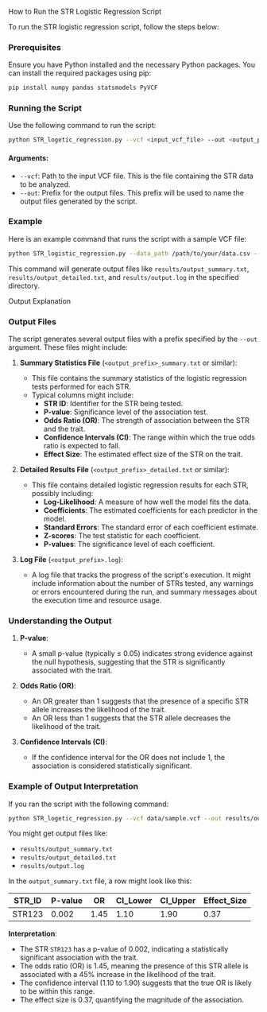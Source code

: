How to Run the STR Logistic Regression Script

To run the STR logistic regression script, follow the steps below:

### Prerequisites
Ensure you have Python installed and the necessary Python packages. You can install the required packages using pip:

```bash
pip install numpy pandas statsmodels PyVCF
```

### Running the Script
Use the following command to run the script:

```bash
python STR_logetic_regression.py --vcf <input_vcf_file> --out <output_prefix>
```

#### Arguments:
- `--vcf`: Path to the input VCF file. This is the file containing the STR data to be analyzed.
- `--out`: Prefix for the output files. This prefix will be used to name the output files generated by the script.

### Example
Here is an example command that runs the script with a sample VCF file:

```bash
python STR_logistic_regression.py --data_path /path/to/your/data.csv --output_dir /path/to/output --target_column target --test_size 0.3 --random_state 42 --solver lbfgs

```

This command will generate output files like `results/output_summary.txt`, `results/output_detailed.txt`, and `results/output.log` in the specified directory.

Output Explanation

### Output Files
The script generates several output files with a prefix specified by the `--out` argument. These files might include:

1. **Summary Statistics File** (`<output_prefix>_summary.txt` or similar):
   - This file contains the summary statistics of the logistic regression tests performed for each STR. 
   - Typical columns might include:
     - **STR ID**: Identifier for the STR being tested.
     - **P-value**: Significance level of the association test.
     - **Odds Ratio (OR)**: The strength of association between the STR and the trait.
     - **Confidence Intervals (CI)**: The range within which the true odds ratio is expected to fall.
     - **Effect Size**: The estimated effect size of the STR on the trait.

2. **Detailed Results File** (`<output_prefix>_detailed.txt` or similar):
   - This file contains detailed logistic regression results for each STR, possibly including:
     - **Log-Likelihood**: A measure of how well the model fits the data.
     - **Coefficients**: The estimated coefficients for each predictor in the model.
     - **Standard Errors**: The standard error of each coefficient estimate.
     - **Z-scores**: The test statistic for each coefficient.
     - **P-values**: The significance level of each coefficient.

3. **Log File** (`<output_prefix>.log`):
   - A log file that tracks the progress of the script's execution. It might include information about the number of STRs tested, any warnings or errors encountered during the run, and summary messages about the execution time and resource usage.

### Understanding the Output

1. **P-value**:
   - A small p-value (typically ≤ 0.05) indicates strong evidence against the null hypothesis, suggesting that the STR is significantly associated with the trait.

2. **Odds Ratio (OR)**:
   - An OR greater than 1 suggests that the presence of a specific STR allele increases the likelihood of the trait.
   - An OR less than 1 suggests that the STR allele decreases the likelihood of the trait.

3. **Confidence Intervals (CI)**:
   - If the confidence interval for the OR does not include 1, the association is considered statistically significant.

### Example of Output Interpretation

If you ran the script with the following command:

```bash
python STR_logetic_regression.py --vcf data/sample.vcf --out results/output
```

You might get output files like:

- `results/output_summary.txt`
- `results/output_detailed.txt`
- `results/output.log`

In the `output_summary.txt` file, a row might look like this:

| STR_ID | P-value | OR   | CI_Lower | CI_Upper | Effect_Size |
|--------|---------|------|----------|----------|-------------|
| STR123 | 0.002   | 1.45 | 1.10     | 1.90     | 0.37        |

**Interpretation**:
- The STR `STR123` has a p-value of 0.002, indicating a statistically significant association with the trait.
- The odds ratio (OR) is 1.45, meaning the presence of this STR allele is associated with a 45% increase in the likelihood of the trait.
- The confidence interval (1.10 to 1.90) suggests that the true OR is likely to be within this range.
- The effect size is 0.37, quantifying the magnitude of the association.


